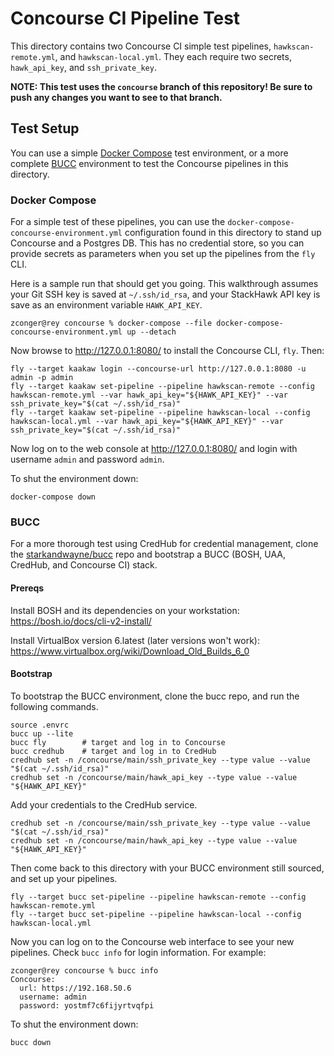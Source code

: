 # Concourse CI Pipeline Test

This directory contains two Concourse CI simple test pipelines, `hawkscan-remote.yml`, and `hawkscan-local.yml`. They each require two secrets, `hawk_api_key`, and `ssh_private_key`.

**NOTE: This test uses the `concourse` branch of this repository! Be sure to push any changes you want to see to that branch.**

## Test Setup

You can use a simple [Docker Compose](#docker-compose) test environment, or a more complete [BUCC](#bucc) environment to test the Concourse pipelines in this directory.

### Docker Compose

For a simple test of these pipelines, you can use the `docker-compose-concourse-environment.yml` configuration found in this directory to stand up Concourse and a Postgres DB. This has no credential store, so you can provide secrets as parameters when you set up the pipelines from the `fly` CLI.

Here is a sample run that should get you going. This walkthrough assumes your Git SSH key is saved at `~/.ssh/id_rsa`, and your StackHawk API key is save as an environment variable `HAWK_API_KEY`.

```shell
zconger@rey concourse % docker-compose --file docker-compose-concourse-environment.yml up --detach 
```

Now browse to http://127.0.0.1:8080/ to install the Concourse CLI, `fly`. Then:

```shell
fly --target kaakaw login --concourse-url http://127.0.0.1:8080 -u admin -p admin
fly --target kaakaw set-pipeline --pipeline hawkscan-remote --config hawkscan-remote.yml --var hawk_api_key="${HAWK_API_KEY}" --var ssh_private_key="$(cat ~/.ssh/id_rsa)"
fly --target kaakaw set-pipeline --pipeline hawkscan-local --config hawkscan-local.yml --var hawk_api_key="${HAWK_API_KEY}" --var ssh_private_key="$(cat ~/.ssh/id_rsa)"
```

Now log on to the web console at http://127.0.0.1:8080/ and login with username `admin` and password `admin`.

To shut the environment down:

```shell
docker-compose down
```

### BUCC

For a more thorough test using CredHub for credential management, clone the [starkandwayne/bucc](https://github.com/starkandwayne/bucc) repo and bootstrap a BUCC (BOSH, UAA, CredHub, and Concourse CI) stack.

#### Prereqs

Install BOSH and its dependencies on your workstation:
https://bosh.io/docs/cli-v2-install/

Install VirtualBox version 6.latest (later versions won't work):
https://www.virtualbox.org/wiki/Download_Old_Builds_6_0

#### Bootstrap

To bootstrap the BUCC environment, clone the bucc repo, and run the following commands.

```shell
source .envrc
bucc up --lite
bucc fly        # target and log in to Concourse
bucc credhub    # target and log in to CredHub
credhub set -n /concourse/main/ssh_private_key --type value --value "$(cat ~/.ssh/id_rsa)"
credhub set -n /concourse/main/hawk_api_key --type value --value "${HAWK_API_KEY}"
```

Add your credentials to the CredHub service.

```shell
credhub set -n /concourse/main/ssh_private_key --type value --value "$(cat ~/.ssh/id_rsa)"
credhub set -n /concourse/main/hawk_api_key --type value --value "${HAWK_API_KEY}"
```

Then come back to this directory with your BUCC environment still sourced, and set up your pipelines.

```shell
fly --target bucc set-pipeline --pipeline hawkscan-remote --config hawkscan-remote.yml
fly --target bucc set-pipeline --pipeline hawkscan-local --config hawkscan-local.yml
```

Now you can log on to the Concourse web interface to see your new pipelines. Check `bucc info` for login information. For example:

```shell
zconger@rey concourse % bucc info
Concourse:
  url: https://192.168.50.6
  username: admin
  password: yostmf7c6fijyrtvqfpi
```

To shut the environment down:

```shell
bucc down
```
